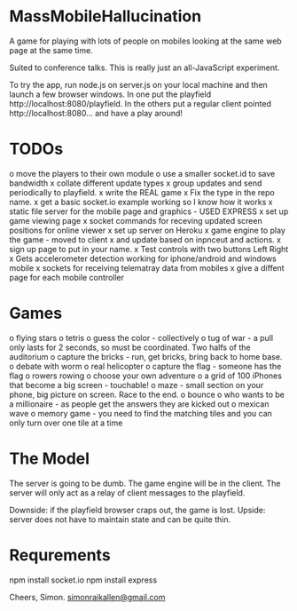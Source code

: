 MassMobileHallucination
=======================

A game for playing with lots of people on mobiles looking at the same web page at the same time.

Suited to conference talks. This is really just an all-JavaScript experiment.

To try the app, run node.js on server.js on your local machine and then launch a few browser
windows. In one put the playfield http://localhost:8080/playfield. In the others put a
regular client pointed http://localhost:8080... and have a play around!

TODOs
=====
o move the players to their own module
o use a smaller socket.id to save bandwidth
x collate different update types
x group updates and send periodically to playfield.
x write the REAL game
x Fix the type in the repo name.
x get a basic socket.io example working so I know how it works
x static file server for the mobile page and graphics - USED EXPRESS
x set up game viewing page
x socket commands for receving updated screen positions for online viewer
x set up server on Heroku
x game engine to play the game - moved to client
x and update based on inpnceut and actions.
x sign up page to put in your name.
x Test controls with two buttons Left Right
x Gets accelerometer detection working for iphone/android and windows mobile
x sockets for receiving telematray data from mobiles
x give a diffent page for each mobile controller

Games
=====
o flying stars
o tetris
o guess the color - collectively
o tug of war - a pull only lasts for 2 seconds, so must be coordinated. Two halfs of the auditorium
o capture the bricks - run, get bricks, bring back to home base.
o debate with worm
o real helicopter
o capture the flag - someone has the flag
o rowers rowing
o choose your own adventure
o a grid of 100 iPhones that become a big screen - touchable!
o maze - small section on your phone, big picture on screen. Race to the end.
o bounce
o who wants to be a millionaire - as people get the answers they are kicked out
o mexican wave
o memory game - you need to find the matching tiles and you can only turn over one tile at a time

The Model
=========
The server is going to be dumb. The game engine will be in the client. The server
will only act as a relay of client messages to the playfield. 

Downside: if the playfield browser craps out, the game is lost.
Upside: server does not have to maintain state and can be quite thin.

Requrements
===========
npm install socket.io
npm install express

Cheers,
Simon.
simonraikallen@gmail.com
